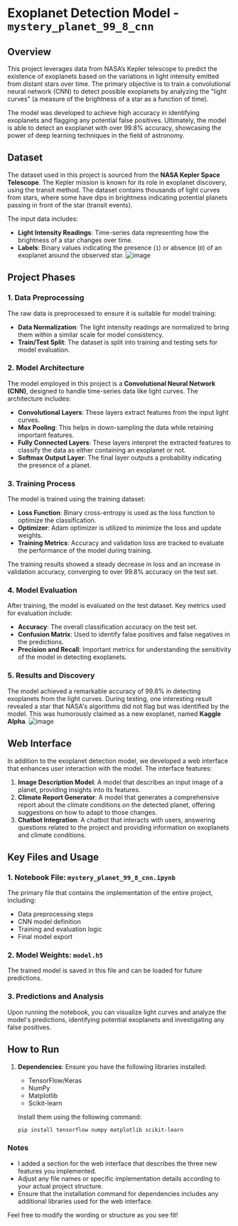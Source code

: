 # Exoplanet Detection Model - `mystery_planet_99_8_cnn`

## Overview

This project leverages data from NASA’s Kepler telescope to predict the existence of exoplanets based on the variations in light intensity emitted from distant stars over time. The primary objective is to train a convolutional neural network (CNN) to detect possible exoplanets by analyzing the "light curves" (a measure of the brightness of a star as a function of time). 

The model was developed to achieve high accuracy in identifying exoplanets and flagging any potential false positives. Ultimately, the model is able to detect an exoplanet with over 99.8% accuracy, showcasing the power of deep learning techniques in the field of astronomy.

## Dataset

The dataset used in this project is sourced from the **NASA Kepler Space Telescope**. The Kepler mission is known for its role in exoplanet discovery, using the transit method. The dataset contains thousands of light curves from stars, where some have dips in brightness indicating potential planets passing in front of the star (transit events).

The input data includes:
- **Light Intensity Readings**: Time-series data representing how the brightness of a star changes over time.
- **Labels**: Binary values indicating the presence (`1`) or absence (`0`) of an exoplanet around the observed star.
![image](https://github.com/user-attachments/assets/5c439ccc-67a0-4c38-acee-daf2c5313083)

## Project Phases

### 1. Data Preprocessing
The raw data is preprocessed to ensure it is suitable for model training:
- **Data Normalization**: The light intensity readings are normalized to bring them within a similar scale for model consistency.
- **Train/Test Split**: The dataset is split into training and testing sets for model evaluation.

### 2. Model Architecture
The model employed in this project is a **Convolutional Neural Network (CNN)**, designed to handle time-series data like light curves. The architecture includes:
- **Convolutional Layers**: These layers extract features from the input light curves.
- **Max Pooling**: This helps in down-sampling the data while retaining important features.
- **Fully Connected Layers**: These layers interpret the extracted features to classify the data as either containing an exoplanet or not.
- **Softmax Output Layer**: The final layer outputs a probability indicating the presence of a planet.

### 3. Training Process
The model is trained using the training dataset:
- **Loss Function**: Binary cross-entropy is used as the loss function to optimize the classification.
- **Optimizer**: Adam optimizer is utilized to minimize the loss and update weights.
- **Training Metrics**: Accuracy and validation loss are tracked to evaluate the performance of the model during training.

The training results showed a steady decrease in loss and an increase in validation accuracy, converging to over 99.8% accuracy on the test set.

### 4. Model Evaluation
After training, the model is evaluated on the test dataset. Key metrics used for evaluation include:
- **Accuracy**: The overall classification accuracy on the test set.
- **Confusion Matrix**: Used to identify false positives and false negatives in the predictions.
- **Precision and Recall**: Important metrics for understanding the sensitivity of the model in detecting exoplanets.

### 5. Results and Discovery
The model achieved a remarkable accuracy of 99.8% in detecting exoplanets from the light curves. During testing, one interesting result revealed a star that NASA's algorithms did not flag but was identified by the model. This was humorously claimed as a new exoplanet, named **Kaggle Alpha**.
![image](https://github.com/user-attachments/assets/081ce67b-95bd-49de-9997-0a6c185b506b)

## Web Interface

In addition to the exoplanet detection model, we developed a web interface that enhances user interaction with the model. The interface features:

1. **Image Description Model**: A model that describes an input image of a planet, providing insights into its features.
2. **Climate Report Generator**: A model that generates a comprehensive report about the climate conditions on the detected planet, offering suggestions on how to adapt to those changes.
3. **Chatbot Integration**: A chatbot that interacts with users, answering questions related to the project and providing information on exoplanets and climate conditions.

## Key Files and Usage

### 1. Notebook File: `mystery_planet_99_8_cnn.ipynb`
The primary file that contains the implementation of the entire project, including:
- Data preprocessing steps
- CNN model definition
- Training and evaluation logic
- Final model export

### 2. Model Weights: `model.h5`
The trained model is saved in this file and can be loaded for future predictions.

### 3. Predictions and Analysis
Upon running the notebook, you can visualize light curves and analyze the model's predictions, identifying potential exoplanets and investigating any false positives.

## How to Run

1. **Dependencies**: Ensure you have the following libraries installed:
   - TensorFlow/Keras
   - NumPy
   - Matplotlib
   - Scikit-learn

   Install them using the following command:
   ```bash
   pip install tensorflow numpy matplotlib scikit-learn

### Notes
- I added a section for the web interface that describes the three new features you implemented.
- Adjust any file names or specific implementation details according to your actual project structure.
- Ensure that the installation command for dependencies includes any additional libraries used for the web interface.

Feel free to modify the wording or structure as you see fit!
